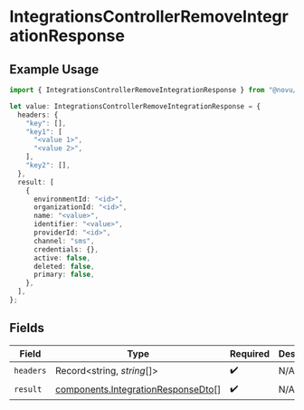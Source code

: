 # IntegrationsControllerRemoveIntegrationResponse

## Example Usage

```typescript
import { IntegrationsControllerRemoveIntegrationResponse } from "@novu/api/models/operations";

let value: IntegrationsControllerRemoveIntegrationResponse = {
  headers: {
    "key": [],
    "key1": [
      "<value 1>",
      "<value 2>",
    ],
    "key2": [],
  },
  result: [
    {
      environmentId: "<id>",
      organizationId: "<id>",
      name: "<value>",
      identifier: "<value>",
      providerId: "<id>",
      channel: "sms",
      credentials: {},
      active: false,
      deleted: false,
      primary: false,
    },
  ],
};
```

## Fields

| Field                                                                                    | Type                                                                                     | Required                                                                                 | Description                                                                              |
| ---------------------------------------------------------------------------------------- | ---------------------------------------------------------------------------------------- | ---------------------------------------------------------------------------------------- | ---------------------------------------------------------------------------------------- |
| `headers`                                                                                | Record<string, *string*[]>                                                               | :heavy_check_mark:                                                                       | N/A                                                                                      |
| `result`                                                                                 | [components.IntegrationResponseDto](../../models/components/integrationresponsedto.md)[] | :heavy_check_mark:                                                                       | N/A                                                                                      |